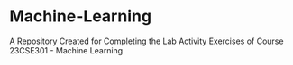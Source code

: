 # Machine-Learning
A Repository Created for Completing the Lab Activity Exercises of Course 23CSE301 - Machine Learning
